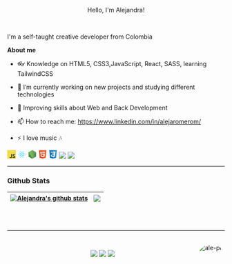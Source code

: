 <p align="center"> Hello, I'm Alejandra!</p>

<br />

I'm a self-taught creative developer from Colombia

**About me**

- 👓 Knowledge on HTML5, CSS3,JavaScript, React, SASS, learning TailwindCSS

- 🔭 I’m currently working on new projects and studying different technologies 

- 🌱 Improving skills about Web and Back Development

- 📫 How to reach me: https://www.linkedin.com/in/alejaromerom/

- ⚡ I love music 🎶


<code><img height="20" alt="javascript" src="https://raw.githubusercontent.com/github/explore/80688e429a7d4ef2fca1e82350fe8e3517d3494d/topics/javascript/javascript.png"></code>
<code><img height="20" alt="react" src="https://raw.githubusercontent.com/github/explore/80688e429a7d4ef2fca1e82350fe8e3517d3494d/topics/react/react.png"></code>
<code><img height="20" alt="nodejs" src="https://raw.githubusercontent.com/github/explore/80688e429a7d4ef2fca1e82350fe8e3517d3494d/topics/nodejs/nodejs.png"></code> 
<code><img height="20" src="https://raw.githubusercontent.com/devicons/devicon/master/icons/html5/html5-original.svg"></code>
<code><img height="20" src="https://raw.githubusercontent.com/devicons/devicon/master/icons/css3/css3-original.svg"></code>
<code><img height="20" src="https://user-images.githubusercontent.com/43914899/167901151-530e0324-5579-44eb-8473-1df83f7cd229.png"></code>
<code><img height="20" src="https://user-images.githubusercontent.com/43914899/167901872-8dc302f7-100a-4e80-b683-0dd80cd66209.png"></code>


-------------------------------------------------------------------------------------------------------------------------------------------------------------------------

### Github Stats

| <a href="https://github.com/a/github-readme-stats"><img align="center" src="https://awesome-github-stats.azurewebsites.net/user-stats/alejaromerom?theme=github-dark&cardType=github" alt="Alejandra's github stats" /></a> | <a href="https://github.com/alejaromerom/github-readme-stats"><img align="center" src="https://github-readme-stats.vercel.app/api/top-langs?username=alejaromerom&show_icons=true&locale=en&layout=compact&theme=tokyonight" /></a> |
| ------------- | ------------- |


<br />
<br />

----------------------------------------------------------------------------------------------------------------------------------------------------------------------

<div align="center">
<div style="display: inline_block"><br>
 
 
 <img align="right" alt="ale-pic" height="150" style="border-radius:50px;" src="https://user-images.githubusercontent.com/43914899/167910497-9947381c-091a-4dcd-bbb7-55f1017d3b97.png">
</div>

  

<div>

  <a href="https://instagram.com/alejaromdev" target="_blank"><img src="https://img.shields.io/badge/-Instagram-%23E4405F?style=for-the-badge&logo=instagram&logoColor=white" target="_blank"></a>
  <a href = "mailto:aleromero43@gmail.com"><img src="https://img.shields.io/badge/-Gmail-%23333?style=for-the-badge&logo=gmail&logoColor=white" target="_blank"></a>
  <a href="https://www.linkedin.com/in/alejaromerom" target="_blank">
<img src="https://img.shields.io/badge/-LinkedIn-%230077B5?style=for-the-badge&logo=linkedin&logoColor=white" target="_blank"></a> 

</div>




